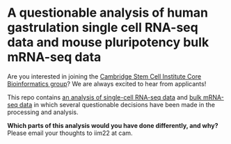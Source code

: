 # A questionable analysis of human gastrulation single cell RNA-seq data and mouse pluripotency bulk mRNA-seq data
Are you interested in joining the [Cambridge Stem Cell Institute Core Bioinformatics group](https://www.corebioinf.stemcells.cam.ac.uk/)? We are always excited to hear from applicants!

This repo contains [an analysis of single-cell RNA-seq data](http://htmlpreview.github.io/?https://github.com/Core-Bioinformatics/questionable-analysis/blob/main/cuomo-example.html) and [bulk mRNA-seq data](http://htmlpreview.github.io/?https://github.com/Core-Bioinformatics/questionable-analysis/blob/main/yang-example.html) in which several questionable decisions have been made in the processing and analysis.

**Which parts of this analysis would you have done differently, and why?** Please email your thoughts to iim22 at cam.